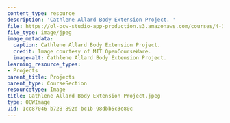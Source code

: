 ```yaml
---
content_type: resource
description: 'Cathlene Allard Body Extension Project. '
file: https://ol-ocw-studio-app-production.s3.amazonaws.com/courses/4-301-introduction-to-the-visual-arts-spring-2007/1cc87046b728892dbc1b98dbb5c3e80c_CathleneAllardBodyExtensionProject.jpeg
file_type: image/jpeg
image_metadata:
  caption: Cathlene Allard Body Extension Project.
  credit: Image courtesy of MIT OpenCourseWare.
  image-alt: Cathlene Allard Body Extension Project.
learning_resource_types:
- Projects
parent_title: Projects
parent_type: CourseSection
resourcetype: Image
title: Cathlene Allard Body Extension Project.jpeg
type: OCWImage
uid: 1cc87046-b728-892d-bc1b-98dbb5c3e80c
---
```

